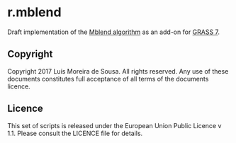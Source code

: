 r.mblend
==========

Draft implementation of the [Mblend algorithm](http://www.sciencedirect.com/science/article/pii/S0098300416300012) as an add-on for [GRASS 7](https://grass.osgeo.org/grass7/). 

Copyright
--------------------------------------------------------------------------------

Copyright 2017 Luís Moreira de Sousa. All rights reserved.
Any use of these documents constitutes full acceptance of all terms of the
documents licence.


Licence
-------

This set of scripts is released under the European Union Public Licence v 1.1.
Please consult the LICENCE file for details.
